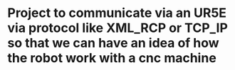 # Project to communicate via an UR5E via protocol like XML_RCP or TCP_IP so that we can have an idea of how the robot work with a cnc machine
